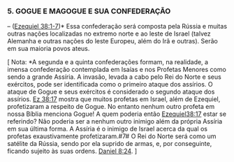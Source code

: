 ### 5\. GOGUE E MAGOGUE E SUA CONFEDERAÇÃO 

– ([Ezequiel 38:1-7](http://bibliaonline.com.br/acf/ez/38/1-7))* Essa confederação será composta pela Rússia e muitas outras nações localizadas no extremo norte e ao leste de Israel (talvez Alemanha e outras nações do leste Europeu, além do Irã e outras). Serão em sua maioria povos ateus.

[ Nota: *A segunda e a quinta confederações formam, na realidade, a imensa confederação contemplada em Isaías e nos Profetas Menores como sendo a grande Assíria. A invasão, levada a cabo pelo Rei do Norte e seus exércitos, pode ser identificada como o primeiro ataque dos assírios. O ataque de Gogue e seus exércitos é considerado o segundo ataque dos assírios. [Ez 38:17](http://bibliaonline.com.br/acf/ez/38/17) mostra que muitos profetas em Israel, além de Ezequiel, profetizaram a respeito de Gogue. No entanto nenhum outro profeta em nossa Bíblia menciona Gogue! A quem poderia então [Ezequiel38:17](http://bibliaonline.com.br/acf/ez/38/17) estar se referindo? Não poderia ser a nenhum outro inimigo além da própria Assíria em sua última forma. A Assíria é o inimigo de Israel acerca da qual os profetas exaustivamente profetizaram.#7# O Rei do Norte será como um satélite da Rússia, sendo por ela suprido de armas, e, por conseguinte, ficando sujeito às suas ordens. [Daniel 8:24](http://bibliaonline.com.br/acf/dn/8/24). ]